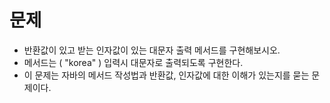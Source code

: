# 문제

- 반환값이 있고 받는 인자값이 있는 대문자 출력 메서드를 구현해보시오.
- 메서드는 ( "korea" ) 입력시 대문자로 출력되도록 구현한다.
- 이 문제는 자바의 메서드 작성법과 반환값, 인자값에 대한 이해가 있는지를 묻는 문제이다.
